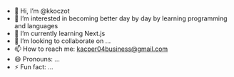 - 👋 Hi, I’m @kkoczot
- 👀 I’m interested in becoming better day by day by learning programming and languages
- 🌱 I’m currently learning Next.js
- 💞️ I’m looking to collaborate on ...
- 📫 How to reach me: kacper04business@gmail.com
- 😄 Pronouns: ...
- ⚡ Fun fact: ...

<!---
kkoczot/kkoczot is a ✨ special ✨ repository because its `README.md` (this file) appears on your GitHub profile.
You can click the Preview link to take a look at your changes.
--->
